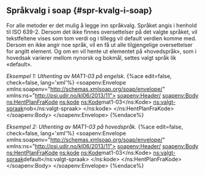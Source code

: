 ## Språkvalg i soap {#spr-kvalg-i-soap}

For alle metoder er det mulig å legge inn språkvalg. Språket angis i henhold til ISO 639-2\. Dersom det ikke finnes oversettelser på det valgte språket, vil tekstfeltene vises som tom verdi og i tillegg vil default verdien komme med. Dersom en ikke angir noe språk, vil en få ut alle tilgjengelige oversettelser for angitt element. Og om en vil hente ut elementet på «hovedspråk», som i hovedsak varierer mellom nynorsk og bokmål, settes valgt språk lik «default».

*Eksempel 1: Uthenting av MAT1-03 på engelsk.*
{%ace edit=false, check=false, lang='xml'%}
<soapenv:Envelope xmlns:soapenv="http://schemas.xmlsoap.org/soap/envelope/" xmlns:ns="http://psi.udir.no/kl06/2013/11">
  <soapenv:Header/>
  <soapenv:Body>
    <ns:HentPlanFraKode>
      <!--Optional:-->
      <ns:kode>
        <!--Optional:-->
        <ns:Kode>mat1-03</ns:Kode>
        <!--Optional:-->
        <ns:valgt-spraak>nob</ns:valgt-spraak>
      </ns:kode>
    </ns:HentPlanFraKode>
  </soapenv:Body>
</soapenv:Envelope>
{%endace%}

*Eksempel 2: Uthenting av MAT1-03 på hovedspråk.*
{%ace edit=false, check=false, lang='xml'%}
<soapenv:Envelope xmlns:soapenv="http://schemas.xmlsoap.org/soap/envelope/" xmlns:ns="http://psi.udir.no/kl06/2013/11">
  <soapenv:Header/>
  <soapenv:Body>
    <ns:HentPlanFraKode>
      <!--Optional:-->
      <ns:kode>
        <!--Optional:-->
        <ns:Kode>mat1-03</ns:Kode>
        <!--Optional:-->
        <ns:valgt-spraak>default</ns:valgt-spraak>
      </ns:kode>
    </ns:HentPlanFraKode>
  </soapenv:Body>
</soapenv:Envelope>
{%endace%}